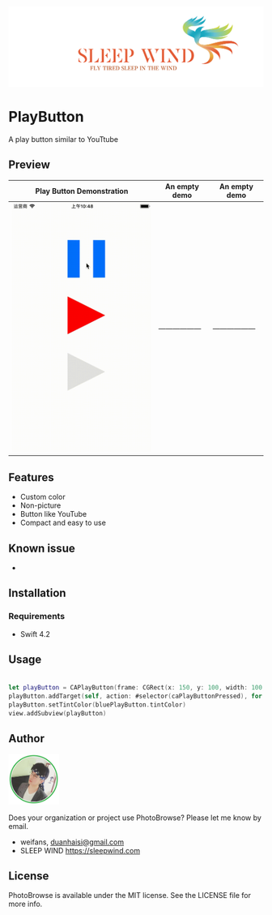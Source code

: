 <img src="./Images/sleepwind-logo.png">

# PlayButton
A play button similar to YouTtube

## Preview

| Play Button Demonstration | An empty demo | An empty demo | 
| ------------- | ------------- | ------------- |
| ![Photo Click](./Images/play.gif)  | —————— | —————— |

## Features

- Custom color
- Non-picture
- Button like YouTube
- Compact and easy to use

## Known issue
- 

## Installation 

### Requirements 

- Swift 4.2 

## Usage

```swift 

let playButton = CAPlayButton(frame: CGRect(x: 150, y: 100, width: 100, height: 100))
playButton.addTarget(self, action: #selector(caPlayButtonPressed), for: .touchUpInside)
playButton.setTintColor(bluePlayButton.tintColor)
view.addSubview(playButton)

```

## Author
<a src="https://github.com/weifans">
<img src="./Images/avatar.png" style="" width="100px">
</a>


Does your organization or project use PhotoBrowse? Please let me know by email.

- weifans, duanhaisi@gmail.com
- SLEEP WIND https://sleepwind.com

## License 

PhotoBrowse is available under the MIT license. See the LICENSE file for more info.
